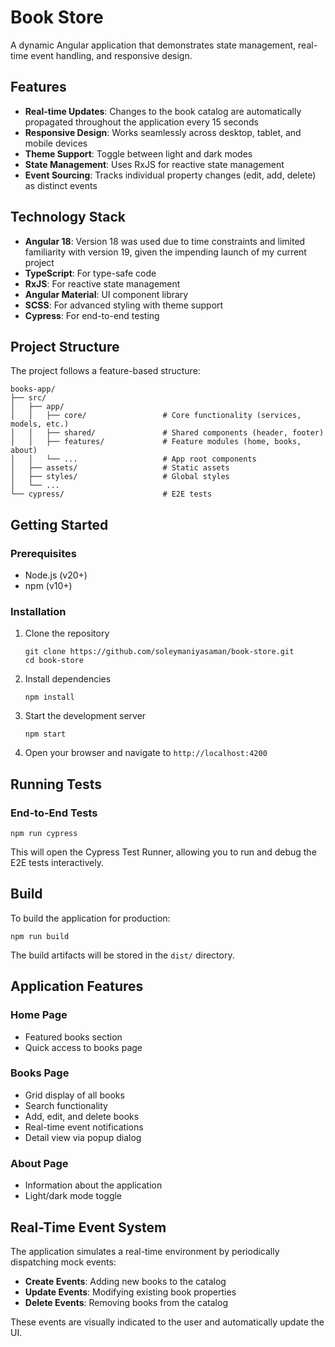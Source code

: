 # Book Store

A dynamic Angular application that demonstrates state management, real-time event handling, and responsive design.

## Features

- **Real-time Updates**: Changes to the book catalog are automatically propagated throughout the application every 15 seconds
- **Responsive Design**: Works seamlessly across desktop, tablet, and mobile devices
- **Theme Support**: Toggle between light and dark modes
- **State Management**: Uses RxJS for reactive state management
- **Event Sourcing**: Tracks individual property changes (edit, add, delete) as distinct events

## Technology Stack

- **Angular 18**: Version 18 was used due to time constraints and limited familiarity with version 19, given the impending launch of my current project
- **TypeScript**: For type-safe code
- **RxJS**: For reactive state management
- **Angular Material**: UI component library
- **SCSS**: For advanced styling with theme support
- **Cypress**: For end-to-end testing

## Project Structure

The project follows a feature-based structure:

```
books-app/
├── src/
│   ├── app/
│   │   ├── core/                 # Core functionality (services, models, etc.)
│   │   ├── shared/               # Shared components (header, footer)
│   │   ├── features/             # Feature modules (home, books, about)
│   │   └── ...                   # App root components
│   ├── assets/                   # Static assets
│   ├── styles/                   # Global styles
│   └── ...
└── cypress/                      # E2E tests
```


## Getting Started

### Prerequisites

- Node.js (v20+)
- npm (v10+)

### Installation

1. Clone the repository
   ```
   git clone https://github.com/soleymaniyasaman/book-store.git
   cd book-store
   ```

2. Install dependencies
   ```
   npm install
   ```

3. Start the development server
   ```
   npm start
   ```

4. Open your browser and navigate to `http://localhost:4200`

## Running Tests

### End-to-End Tests

```
npm run cypress
```

This will open the Cypress Test Runner, allowing you to run and debug the E2E tests interactively.


## Build

To build the application for production:

```
npm run build
```

The build artifacts will be stored in the `dist/` directory.


## Application Features

### Home Page

- Featured books section
- Quick access to books page

### Books Page

- Grid display of all books
- Search functionality
- Add, edit, and delete books
- Real-time event notifications
- Detail view via popup dialog

### About Page

- Information about the application
- Light/dark mode toggle

## Real-Time Event System

The application simulates a real-time environment by periodically dispatching mock events:

- **Create Events**: Adding new books to the catalog
- **Update Events**: Modifying existing book properties
- **Delete Events**: Removing books from the catalog

These events are visually indicated to the user and automatically update the UI.
